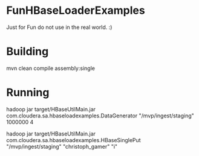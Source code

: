 # FunHBaseLoaderExamples
Just for Fun do not use in the real world.  :)

<H1>Building</H1>

mvn clean compile assembly:single

<H1>Running</H1>

hadoop jar target/HBaseUtilMain.jar com.cloudera.sa.hbaseloadexamples.DataGenerator "/mvp/ingest/staging" 1000000 4

hadoop jar target/HBaseUtilMain.jar com.cloudera.sa.hbaseloadexamples.HBaseSinglePut "/mvp/ingest/staging" "christoph_gamer" "i"
